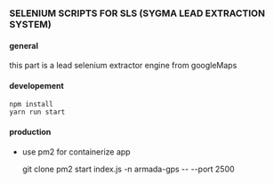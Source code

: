 ### SELENIUM SCRIPTS FOR SLS (SYGMA LEAD EXTRACTION SYSTEM)

#### general

this part is a lead selenium extractor engine from googleMaps

#### developement

	npm install 
	yarn run start
	
#### production 

- use pm2 for containerize app

	git clone 
	pm2 start index.js -n armada-gps -- --port 2500

	

	